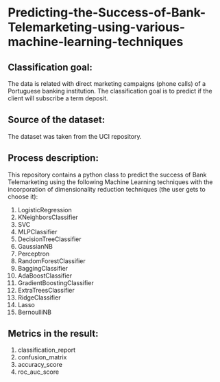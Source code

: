 # Predicting-the-Success-of-Bank-Telemarketing-using-various-machine-learning-techniques

## Classification goal:
The data is related with direct marketing campaigns (phone calls) of a Portuguese banking institution. The classification goal is to predict if the client will subscribe a term deposit.

## Source of the dataset:
The dataset was taken from the UCI repository.
 
## Process description:
This repository contains a python class to predict the success of Bank Telemarketing using the following Machine Learning techniques with the incorporation of dimensionality reduction techniques (the user gets to choose it):

1. LogisticRegression
2. KNeighborsClassifier
3. SVC
4. MLPClassifier
5. DecisionTreeClassifier
6. GaussianNB
7. Perceptron
8. RandomForestClassifier
9. BaggingClassifier
10. AdaBoostClassifier
11. GradientBoostingClassifier
12. ExtraTreesClassifier
13. RidgeClassifier
14. Lasso
15. BernoulliNB

## Metrics in the result:

1. classification_report
2. confusion_matrix
3. accuracy_score
4. roc_auc_score
